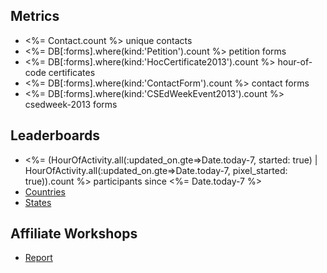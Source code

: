 ## Metrics

- <%= Contact.count %> unique contacts
- <%= DB[:forms].where(kind:'Petition').count %> petition forms
- <%= DB[:forms].where(kind:'HocCertificate2013').count %> hour-of-code certificates
- <%= DB[:forms].where(kind:'ContactForm').count %> contact forms
- <%= DB[:forms].where(kind:'CSEdWeekEvent2013').count %> csedweek-2013 forms

## Leaderboards

- <%= (HourOfActivity.all(:updated_on.gte=>Date.today-7, started: true) | HourOfActivity.all(:updated_on.gte=>Date.today-7, pixel_started: true)).count %> participants since <%= Date.today-7 %>
- [Countries](/private/countries_leaderboard)
- [States](/private/states_leaderboard)

## Affiliate Workshops

- [Report](/private/professional-development-workshop-report)
